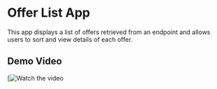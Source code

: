 # Offer List App

This app displays a list of offers retrieved from an endpoint and allows users to sort and view details of each offer.

## Demo Video

[![Watch the video](https://youtube.com/shorts/oUO6ijjok7w?feature=share)
